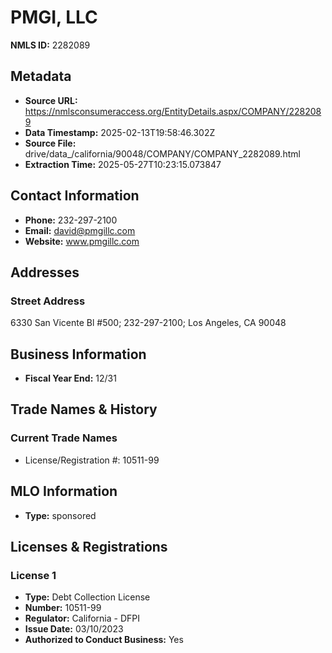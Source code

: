 # PMGI, LLC

**NMLS ID:** 2282089

## Metadata
- **Source URL:** https://nmlsconsumeraccess.org/EntityDetails.aspx/COMPANY/2282089
- **Data Timestamp:** 2025-02-13T19:58:46.302Z
- **Source File:** drive/data_/california/90048/COMPANY/COMPANY_2282089.html
- **Extraction Time:** 2025-05-27T10:23:15.073847

## Contact Information
- **Phone:** 232-297-2100
- **Email:** david@pmgillc.com
- **Website:** www.pmgillc.com

## Addresses
### Street Address
6330 San Vicente Bl #500; 232-297-2100; Los Angeles, CA 90048

## Business Information
- **Fiscal Year End:** 12/31

## Trade Names & History
### Current Trade Names
- License/Registration #: 10511-99

## MLO Information
- **Type:** sponsored

## Licenses & Registrations

### License 1
- **Type:** Debt Collection License
- **Number:** 10511-99
- **Regulator:** California - DFPI
- **Issue Date:** 03/10/2023
- **Authorized to Conduct Business:** Yes
